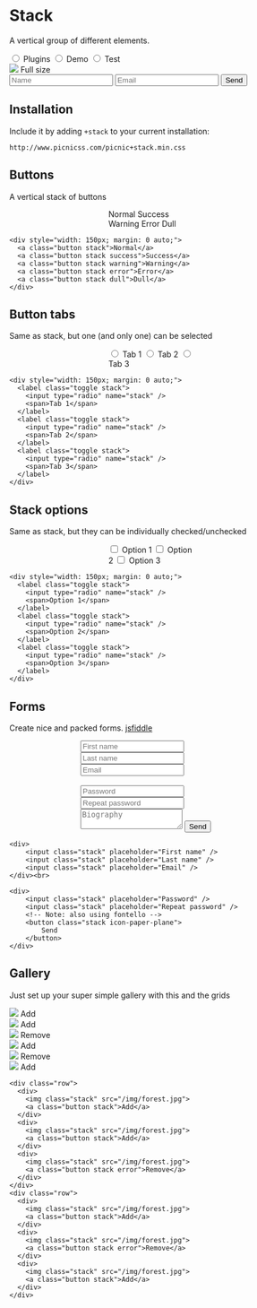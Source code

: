 # Stack
<link rel="stylesheet" href="/nut/raw+stack.fresh.css">


A vertical group of different elements.

<div class="row">
  <div>
    <label class="toggle stack">
      <input type="radio" name="stack" />
      <span class="icon-puzzle">Plugins</span>
    </label>
    <label class="toggle stack">
      <input type="radio" name="stack" />
      <span class="icon-picture">Demo</span>
    </label>
    <label class="toggle stack">
      <input type="radio" name="stack" />
      <span class="icon-help-circled">Test</span>
    </label>
  </div>
  <div>
    <img class="stack" src="/img/forest.jpg">
    <a class="button stack">Full size</a>
  </div>
  <div>
    <input class="stack" placeholder="Name" />
    <input class="stack" placeholder="Email" />
    <button class="stack icon-paper-plane">
        Send
    </button>
  </div>
</div>


## Installation

Include it by adding `+stack` to your current installation:

    http://www.picnicss.com/picnic+stack.min.css




## Buttons

A vertical stack of buttons

<div style="width: 150px; margin: 0 auto;">
  <a class="button stack">Normal</a>
  <a class="button stack success">Success</a>
  <a class="button stack warning">Warning</a>
  <a class="button stack error">Error</a>
  <a class="button stack dull">Dull</a>
</div>


    <div style="width: 150px; margin: 0 auto;">
      <a class="button stack">Normal</a>
      <a class="button stack success">Success</a>
      <a class="button stack warning">Warning</a>
      <a class="button stack error">Error</a>
      <a class="button stack dull">Dull</a>
    </div>



## Button tabs

Same as stack, but one (and only one) can be selected

<div style="width: 150px; margin: 0 auto;">
  <label class="toggle stack">
    <input type="radio" name="stack" />
    <span>Tab 1</span>
  </label>
  <label class="toggle stack">
    <input type="radio" name="stack" />
    <span>Tab 2</span>
  </label>
  <label class="toggle stack">
    <input type="radio" name="stack" />
    <span>Tab 3</span>
  </label>
</div>

    <div style="width: 150px; margin: 0 auto;">
      <label class="toggle stack">
        <input type="radio" name="stack" />
        <span>Tab 1</span>
      </label>
      <label class="toggle stack">
        <input type="radio" name="stack" />
        <span>Tab 2</span>
      </label>
      <label class="toggle stack">
        <input type="radio" name="stack" />
        <span>Tab 3</span>
      </label>
    </div>


## Stack options

Same as stack, but they can be individually checked/unchecked

<div style="width: 150px; margin: 0 auto;">
  <label class="toggle stack">
    <input type="checkbox" name="stack" />
    <span>Option 1</span>
  </label>
  <label class="toggle stack">
    <input type="checkbox" name="stack" />
    <span>Option 2</span>
  </label>
  <label class="toggle stack">
    <input type="checkbox" name="stack" />
    <span>Option 3</span>
  </label>
</div>

    <div style="width: 150px; margin: 0 auto;">
      <label class="toggle stack">
        <input type="radio" name="stack" />
        <span>Option 1</span>
      </label>
      <label class="toggle stack">
        <input type="radio" name="stack" />
        <span>Option 2</span>
      </label>
      <label class="toggle stack">
        <input type="radio" name="stack" />
        <span>Option 3</span>
      </label>
    </div>


## Forms

Create nice and packed forms. [jsfiddle](http://jsfiddle.net/ddmv3dsr/4/)

<div style="max-width: 250px; margin: 0 auto">
  <div>
      <input class="stack" placeholder="First name" />
      <input class="stack" placeholder="Last name" />
      <input class="stack" placeholder="Email" />
  </div><br>

  <div>
      <input class="stack" placeholder="Password" />
      <input class="stack" placeholder="Repeat password" />
      <textarea class="stack" placeholder="Biography"></textarea>
      <button class="stack icon-paper-plane">
          Send
      </button>
  </div>
</div>


    <div>
        <input class="stack" placeholder="First name" />
        <input class="stack" placeholder="Last name" />
        <input class="stack" placeholder="Email" />
    </div><br>
    
    <div>
        <input class="stack" placeholder="Password" />
        <input class="stack" placeholder="Repeat password" />
        <!-- Note: also using fontello -->
        <button class="stack icon-paper-plane">
            Send
        </button>
    </div>



## Gallery

Just set up your super simple  gallery with this and the grids

<div class="row">
  <div>
    <img class="stack" src="/img/forest.jpg">
    <a class="button stack">Add</a>
  </div>
  <div>
    <img class="stack" src="/img/forest.jpg">
    <a class="button stack">Add</a>
  </div>
  <div>
    <img class="stack" src="/img/forest.jpg">
    <a class="button stack error">Remove</a>
  </div>
</div>
<div class="row">
  <div>
    <img class="stack" src="/img/forest.jpg">
    <a class="button stack">Add</a>
  </div>
  <div>
    <img class="stack" src="/img/forest.jpg">
    <a class="button stack error">Remove</a>
  </div>
  <div>
    <img class="stack" src="/img/forest.jpg">
    <a class="button stack">Add</a>
  </div>
</div>

    <div class="row">
      <div>
        <img class="stack" src="/img/forest.jpg">
        <a class="button stack">Add</a>
      </div>
      <div>
        <img class="stack" src="/img/forest.jpg">
        <a class="button stack">Add</a>
      </div>
      <div>
        <img class="stack" src="/img/forest.jpg">
        <a class="button stack error">Remove</a>
      </div>
    </div>
    <div class="row">
      <div>
        <img class="stack" src="/img/forest.jpg">
        <a class="button stack">Add</a>
      </div>
      <div>
        <img class="stack" src="/img/forest.jpg">
        <a class="button stack error">Remove</a>
      </div>
      <div>
        <img class="stack" src="/img/forest.jpg">
        <a class="button stack">Add</a>
      </div>
    </div>